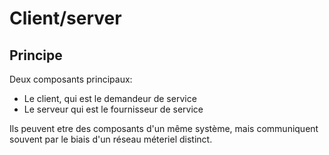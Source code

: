 # Client/server

## Principe
Deux composants principaux:
- Le client, qui est le demandeur de service
- Le serveur qui est le fournisseur de service

Ils peuvent etre des composants d'un même système, mais communiquent souvent par le biais d'un réseau méteriel distinct.

